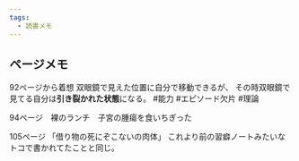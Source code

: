 ```yaml
---
tags:
  - 読書メモ
---
```

## ページメモ
92ページから着想
双眼鏡で見えた位置に自分で移動できるが、
その時双眼鏡で見てる自分は**引き裂かれた状態**になる。 #能力 #エピソード欠片 #理論 

94ページ　裸のランチ　子宮の腫瘍を食いちぎった

105ページ
「借り物の死にぞこないの肉体」
これより前の習癖ノートみたいなトコで書かれてたことと同じ。